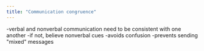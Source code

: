 ```yaml
---
title: "Communication congruence"
---
```

-verbal and nonverbal communication need to be consistent with one another
-if not, believe nonverbal cues
-avoids confusion
-prevents sending &quot;mixed&quot; messages

